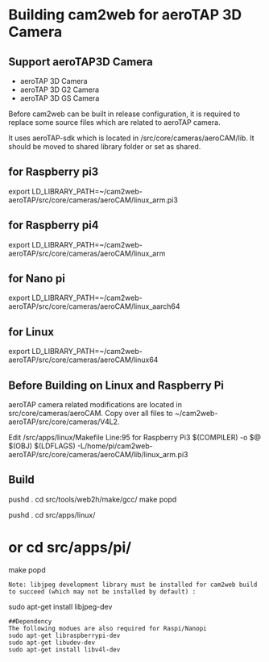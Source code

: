 # Building cam2web for aeroTAP 3D Camera

## Support aeroTAP3D Camera
- aeroTAP 3D Camera
- aeroTAP 3D G2 Camera
- aeroTAP 3D GS Camera

Before cam2web can be built in release configuration, it is required to replace some source files which are related to aeroTAP camera.

It uses aeroTAP-sdk which is located in /src/core/cameras/aeroCAM/lib. It should be moved to shared library folder or set as shared.

## for Raspberry pi3
export LD_LIBRARY_PATH=~/cam2web-aeroTAP/src/core/cameras/aeroCAM/linux_arm.pi3 
## for Raspberry pi4
export LD_LIBRARY_PATH=~/cam2web-aeroTAP/src/core/cameras/aeroCAM/linux_arm
## for Nano pi
export LD_LIBRARY_PATH=~/cam2web-aeroTAP/src/core/cameras/aeroCAM/linux_aarch64 
## for Linux
export LD_LIBRARY_PATH=~/cam2web-aeroTAP/src/core/cameras/aeroCAM/linux64 

## Before Building on Linux and Raspberry Pi
aeroTAP camera related modifications are located in src/core/cameras/aeroCAM. Copy over all files to ~/cam2web-aeroTAP/src/core/cameras/V4L2.

Edit  /src/apps/linux/Makefile Line:95 for Raspberry Pi3
        $(COMPILER) -o $@ $(OBJ) $(LDFLAGS) -L/home/pi/cam2web-aeroTAP/src/core/cameras/aeroCAM/lib/linux_arm.pi3


## Build
pushd .
cd src/tools/web2h/make/gcc/
make
popd

pushd .
cd src/apps/linux/
# or cd src/apps/pi/
make
popd
```
Note: libjpeg development library must be installed for cam2web build to succeed (which may not be installed by default) :
```
sudo apt-get install libjpeg-dev
```
##Dependency
The following modues are also required for Raspi/Nanopi
sudo apt-get libraspberrypi-dev
sudo apt-get libudev-dev
sudo apt-get install libv4l-dev
